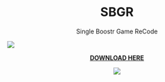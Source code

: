
<p align="center">
 <h1 align="center">SBGR</h1>
<p align="center">Single Boostr Game ReCode</p>
  <img src="https://i.imgur.com/VUiu23X.png"/> 
</p>
<b> <a href="https://github.com/retrojan/SBGR/releases/download/SBGR/SBGR.zip"><p align="center">DOWNLOAD HERE</p></a></b>


<p align="center">
  <img src="https://i.imgur.com/4tUHn83.png"/> 
</p>

